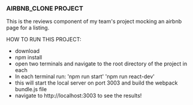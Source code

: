 ### AIRBNB_CLONE PROJECT ###

This is the reviews component of my team's project mocking an airbnb page for a listing.

HOW TO RUN THIS PROJECT:
- download
- npm install
- open two terminals and navigate to the root directory of the project in each
- In each terminal run:
	'npm run start'
	'npm run react-dev'
- this will start the local server on port 3003 and build the webpack bundle.js file
- navigate to http://localhost:3003 to see the results!
